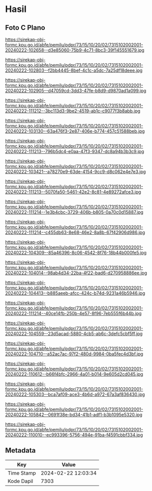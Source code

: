 # Hasil

## Foto C Plano

https://sirekap-obj-formc.kpu.go.id/abfe/pemilu/pdpr/73/15/10/20/02/7315102002001-20240222-102658--d3e85060-75b9-4c71-8bc3-39f145551679.jpg

https://sirekap-obj-formc.kpu.go.id/abfe/pemilu/pdpr/73/15/10/20/02/7315102002001-20240222-102803--f2bb4445-8bef-4c1c-a5dc-7a25df18deee.jpg

https://sirekap-obj-formc.kpu.go.id/abfe/pemilu/pdpr/73/15/10/20/02/7315102002001-20240222-102905--d47059cd-3dd3-47fe-b8d9-d9870ad1a099.jpg

https://sirekap-obj-formc.kpu.go.id/abfe/pemilu/pdpr/73/15/10/20/02/7315102002001-20240222-111212--3bc113d3-9be2-4519-ab1c-c9077f3b8abb.jpg

https://sirekap-obj-formc.kpu.go.id/abfe/pemilu/pdpr/73/15/10/20/02/7315102002001-20240222-103130--63a476f3-2e87-406e-b774-457c51588beb.jpg

https://sirekap-obj-formc.kpu.go.id/abfe/pemilu/pdpr/73/15/10/20/02/7315102002001-20240222-111213--796b5dc4-e0aa-47f3-9347-dc8a94b3b3c9.jpg

https://sirekap-obj-formc.kpu.go.id/abfe/pemilu/pdpr/73/15/10/20/02/7315102002001-20240222-103421--a78270e9-63de-4154-9cc9-d8c062e4e7e3.jpg

https://sirekap-obj-formc.kpu.go.id/abfe/pemilu/pdpr/73/15/10/20/02/7315102002001-20240222-111213--5070fa50-5461-42e2-8c81-4e89272afce3.jpg

https://sirekap-obj-formc.kpu.go.id/abfe/pemilu/pdpr/73/15/10/20/02/7315102002001-20240222-111214--1e3b4cbc-3729-406b-b805-0a70c0d15887.jpg

https://sirekap-obj-formc.kpu.go.id/abfe/pemilu/pdpr/73/15/10/20/02/7315102002001-20240222-111214--c455db63-8e68-46e2-8a8b-67f42906d986.jpg

https://sirekap-obj-formc.kpu.go.id/abfe/pemilu/pdpr/73/15/10/20/02/7315102002001-20240222-104309--85a46396-8c06-4542-8f76-18b44b000fe5.jpg

https://sirekap-obj-formc.kpu.go.id/abfe/pemilu/pdpr/73/15/10/20/02/7315102002001-20240222-104014--98ab4d34-22ba-4f22-bad6-d270958886ee.jpg

https://sirekap-obj-formc.kpu.go.id/abfe/pemilu/pdpr/73/15/10/20/02/7315102002001-20240222-104413--b885aeeb-afcc-424c-b74d-9231a46b5946.jpg

https://sirekap-obj-formc.kpu.go.id/abfe/pemilu/pdpr/73/15/10/20/02/7315102002001-20240222-111214--40ce14fb-250b-4e57-8f96-7eb555f6b44b.jpg

https://sirekap-obj-formc.kpu.go.id/abfe/pemilu/pdpr/73/15/10/20/02/7315102002001-20240222-104559--23d5acad-5880-4cb5-ab6c-3defc5cbf5ff.jpg

https://sirekap-obj-formc.kpu.go.id/abfe/pemilu/pdpr/73/15/10/20/02/7315102002001-20240222-104710--a52ac7ac-97f2-480d-9984-0ba5fec4d3bf.jpg

https://sirekap-obj-formc.kpu.go.id/abfe/pemilu/pdpr/73/15/10/20/02/7315102002001-20240222-110612--b66f4bfc-2966-4a01-b014-9e605d2cd045.jpg

https://sirekap-obj-formc.kpu.go.id/abfe/pemilu/pdpr/73/15/10/20/02/7315102002001-20240222-105303--bca7af09-ace3-4b6d-a972-67a3af836430.jpg

https://sirekap-obj-formc.kpu.go.id/abfe/pemilu/pdpr/73/15/10/20/02/7315102002001-20240222-105842--0691f38e-bd34-41b1-adf1-b3b1095e5320.jpg

https://sirekap-obj-formc.kpu.go.id/abfe/pemilu/pdpr/73/15/10/20/02/7315102002001-20240222-110010--ec993396-5756-494e-91ba-f4591cbbf334.jpg


## Metadata

| Key        | Value               |
| ---------- | ------------------- |
| Time Stamp | 2024-02-22 12:03:34 |
| Kode Dapil | 7303                |



